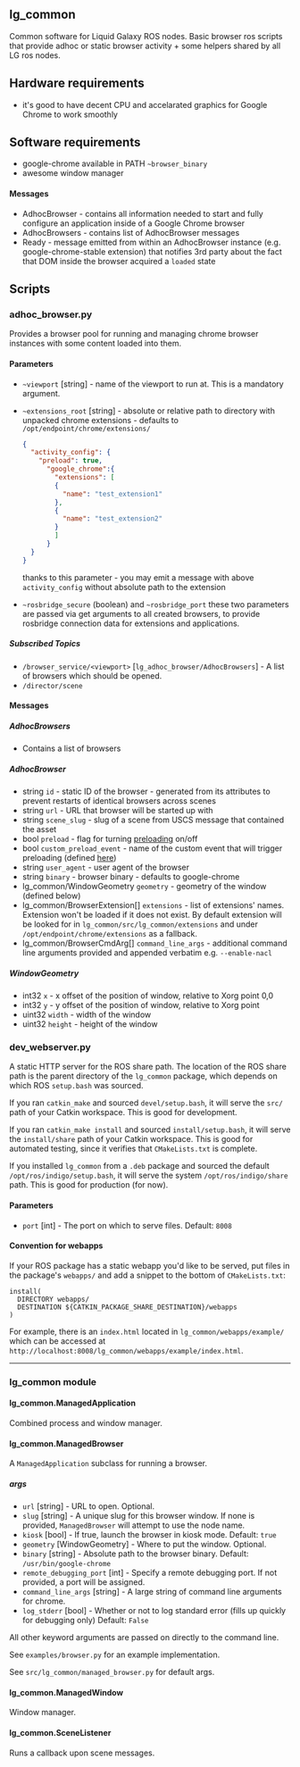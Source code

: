 lg\_common
----------

Common software for Liquid Galaxy ROS nodes. Basic browser ros scripts
that provide adhoc or static browser activity + some helpers shared by
all LG ros nodes.

## Hardware requirements

* it's good to have decent CPU and accelarated graphics for Google
  Chrome to work smoothly

## Software requirements

* google-chrome available in PATH `~browser_binary`
* awesome window manager

#### Messages
- AdhocBrowser - contains all information needed to start and fully
  configure an application inside of a Google Chrome browser
- AdhocBrowsers - contains list of AdhocBrowser messages
- Ready - message emitted from within an AdhocBrowser instance (e.g.
  google-chrome-stable extension) that notifies 3rd party about the fact
that DOM inside the browser acquired a `loaded` state

## Scripts

### adhoc\_browser.py

Provides a browser pool for running and managing chrome browser instances with some content loaded into them.

#### Parameters

* `~viewport` [string] - name of the viewport to run at. This is a mandatory argument.
* `~extensions_root` [string] - absolute or relative path to directory with unpacked chrome extensions - defaults to `/opt/endpoint/chrome/extensions/`

    ```json
    {
      "activity_config": {
        "preload": true,
          "google_chrome":{
            "extensions": [
            {
              "name": "test_extension1"
            },
            {
              "name": "test_extension2"
            }
            ]
          }
      }
    }
    ```

    thanks to this parameter - you may emit a message with above `activity_config` without absolute path to the extension

* `~rosbridge_secure` (boolean) and `~rosbridge_port` these two parameters are passed via get arguments to all created browsers, to provide rosbridge connection data for extensions and applications.

##### Subscribed Topics

* `/browser_service/<viewport>` [`lg_adhoc_browser/AdhocBrowsers`] - A list of browsers which should be opened.
* `/director/scene`

#### Messages

##### AdhocBrowsers

* Contains a list of browsers

##### AdhocBrowser

* string `id` - static ID of the browser - generated from its attributes
  to prevent restarts of identical browsers across scenes
* string `url` - URL that browser will be started up with
* string `scene_slug` - slug of a scene from USCS message that contained
  the asset
* bool `preload` - flag for turning
  [preloading](https://github.com/EndPointCorp/lg_ros_nodes/wiki/Unified-State-Control-System-API#preloading) on/off
* bool `custom_preload_event` - name of the custom event that will
  trigger preloading (defined
[here](https://github.com/EndPointCorp/lg_ros_nodes/tree/master/lg_common/src/lg_common/extensions/ros_window_ready#application-generated-message))
* string `user_agent` - user agent of the browser
* string `binary` - browser binary - defaults to google-chrome
* lg_common/WindowGeometry `geometry` - geometry of the window (defined
  below)
* lg_common/BrowserExtension[] `extensions` - list of extensions' names.
  Extension won't be loaded if it does not exist. By default extension
will be looked for in `lg_common/src/lg_common/extensions` and under
`/opt/endpoint/chrome/extensions` as a fallback.
* lg_common/BrowserCmdArg[] `command_line_args` - additional command
  line arguments provided and appended verbatim e.g. `--enable-nacl`

##### WindowGeometry

- int32 `x` - x offset of the position of window, relative to Xorg point
  0,0
- int32 `y` - y offset of the position of window, relative to Xorg point
- uint32 `width` - width of the window
- uint32 `height` - height of the window

### dev\_webserver.py

A static HTTP server for the ROS share path. The location of the ROS share path is the parent directory of the `lg_common` package, which depends on which ROS `setup.bash` was sourced.

If you ran `catkin_make` and sourced `devel/setup.bash`, it will serve the `src/` path of your Catkin workspace. This is good for development.

If you ran `catkin_make install` and sourced `install/setup.bash`, it will serve the `install/share` path of your Catkin workspace. This is good for automated testing, since it verifies that `CMakeLists.txt` is complete.

If you installed `lg_common` from a `.deb` package and sourced the default `/opt/ros/indigo/setup.bash`, it will serve the system `/opt/ros/indigo/share` path. This is good for production (for now).

#### Parameters

* `port` [int] - The port on which to serve files. Default: `8008`

#### Convention for webapps

If your ROS package has a static webapp you'd like to be served, put files in the package's `webapps/` and add a snippet to the bottom of `CMakeLists.txt`:

    install(
      DIRECTORY webapps/
      DESTINATION ${CATKIN_PACKAGE_SHARE_DESTINATION}/webapps
    )

For example, there is an `index.html` located in `lg_common/webapps/example/` which can be accessed at `http://localhost:8008/lg_common/webapps/example/index.html`.

----------------------

### lg\_common module

#### lg\_common.ManagedApplication

Combined process and window manager.

#### lg\_common.ManagedBrowser

A `ManagedApplication` subclass for running a browser.

##### args

* `url` [string] - URL to open. Optional.
* `slug` [string] - A unique slug for this browser window. If none is provided, `ManagedBrowser` will attempt to use the node name.
* `kiosk` [bool] - If true, launch the browser in kiosk mode. Default: `true`
* `geometry` [WindowGeometry] - Where to put the window. Optional.
* `binary` [string] - Absolute path to the browser binary. Default: `/usr/bin/google-chrome`
* `remote_debugging_port` [int] - Specify a remote debugging port. If not provided, a port will be assigned.
* `command_line_args` [string] - A large string of command line arguments for chrome.
* `log_stderr` [bool] - Whether or not to log standard error (fills up quickly
  for debugging only) Default: `False`

All other keyword arguments are passed on directly to the command line.

See `examples/browser.py` for an example implementation.

See `src/lg_common/managed_browser.py` for default args.

#### lg\_common.ManagedWindow

Window manager.

#### lg\_common.SceneListener

Runs a callback upon scene messages.
